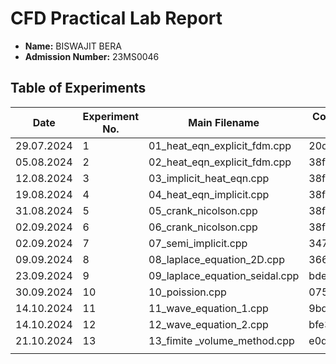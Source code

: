 # CFD Practical Lab Report

- **Name:** BISWAJIT BERA
- **Admission Number:** 23MS0046

## Table of Experiments

| Date       | Experiment No. | Main Filename                  | Commit ID  |
|------------|----------------|--------------------------------|------------|
| 29.07.2024 | 1              | 01_heat_eqn_explicit_fdm.cpp   | 20d64a3    |
| 05.08.2024 | 2              | 02_heat_eqn_explicit_fdm.cpp   | 38f30c7    |
| 12.08.2024 | 3              | 03_implicit_heat_eqn.cpp       | 38f30c7    |
| 19.08.2024 | 4              | 04_heat_eqn_implicit.cpp       | 38f30c7    |
| 31.08.2024 | 5              | 05_crank_nicolson.cpp          | 38f30c7    |
| 02.09.2024 | 6              | 06_crank_nicolson.cpp          | 38f30c7    |
| 02.09.2024 | 7              | 07_semi_implicit.cpp           | 3478786    |
| 09.09.2024 | 8              | 08_laplace_equation_2D.cpp     | 366052a    |
| 23.09.2024 | 9              | 09_laplace_equation_seidal.cpp | bdef9af    |
| 30.09.2024 | 10             | 10_poission.cpp                | 0758475    |
| 14.10.2024 | 11             | 11_wave_equation_1.cpp         | 9bd1bb1    |
| 14.10.2024 | 12             | 12_wave_equation_2.cpp         | bfe3d98    |
| 21.10.2024 | 13             | 13_fimite _volume_method.cpp   | e0ddae4    |
|            |                |                                |            |
